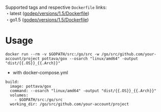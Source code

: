 Supported tags and respective `Dockerfile` links:  
・latest ([godep/versions/1.5/Dockerfile](https://github.com/pottava/docker-golang-tools/blob/master/gox/versions/1.5/Dockerfile))  
・go1.5 ([godep/versions/1.5/Dockerfile](https://github.com/pottava/docker-golang-tools/blob/master/gox/versions/1.5/Dockerfile))

# Usage
`docker run --rm -v $GOPATH/src:/go/src -w /go/src/github.com/your-account/project pottava/gox --osarch "linux/amd64" -output "dist/{{.OS}}_{{.Arch}}"`

* with docker-compose.yml

```
build:
  image: pottava/gox
  command: --osarch "linux/amd64" -output "dist/{{.OS}}_{{.Arch}}"
  volumes:
    - $GOPATH/src:/go/src
  working_dir: /go/src/github.com/your-account/project
```
